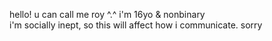 hello! u can call me roy ^.^ i'm 16yo & nonbinary
<br>
i'm socially inept, so this will affect how i communicate. sorry
